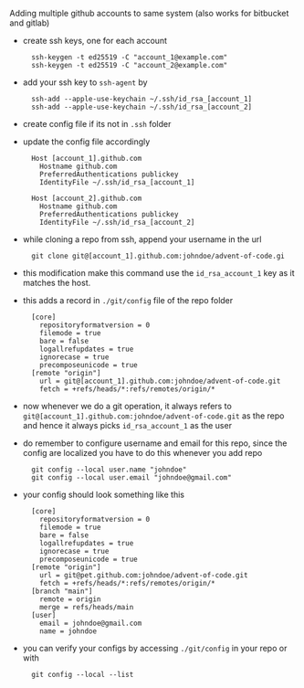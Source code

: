
Adding multiple github accounts to same system (also works for bitbucket and gitlab)

- create ssh keys, one for each account
    ```
      ssh-keygen -t ed25519 -C "account_1@example.com"
      ssh-keygen -t ed25519 -C "account_2@example.com"
    ```
- add your ssh key to `ssh-agent` by
    ```
      ssh-add --apple-use-keychain ~/.ssh/id_rsa_[account_1]
      ssh-add --apple-use-keychain ~/.ssh/id_rsa_[account_2]
    ```
- create config file if its not in `.ssh` folder
- update the config file accordingly

  ```
    Host [account_1].github.com
      Hostname github.com
      PreferredAuthentications publickey
      IdentityFile ~/.ssh/id_rsa_[account_1]

    Host [account_2].github.com
      Hostname github.com
      PreferredAuthentications publickey
      IdentityFile ~/.ssh/id_rsa_[account_2]
  ```

- while cloning a repo from ssh, append your username in the url

  ```
    git clone git@[account_1].github.com:johndoe/advent-of-code.gi
  ```

- this modification make this command use the `id_rsa_account_1` key as it matches the host.
- this adds a record in `./git/config` file of the repo folder

  ```
    [core]
      repositoryformatversion = 0
      filemode = true
      bare = false
      logallrefupdates = true
      ignorecase = true
      precomposeunicode = true
    [remote "origin"]
      url = git@[account_1].github.com:johndoe/advent-of-code.git
      fetch = +refs/heads/*:refs/remotes/origin/*
  ```

- now whenever we do a git operation, it always refers to `git@[account_1].github.com:johndoe/advent-of-code.git`
  as the repo and hence it always picks `id_rsa_account_1` as the user
- do remember to configure username and email for this repo, since the config are localized you have to do this whenever
  you add repo

    ```
      git config --local user.name "johndoe"
      git config --local user.email "johndoe@gmail.com"
    ```

- your config should look something like this

    ```
      [core]
        repositoryformatversion = 0
        filemode = true
        bare = false
        logallrefupdates = true
        ignorecase = true
        precomposeunicode = true
      [remote "origin"]
        url = git@pet.github.com:johndoe/advent-of-code.git
        fetch = +refs/heads/*:refs/remotes/origin/*
      [branch "main"]
        remote = origin
        merge = refs/heads/main
      [user]
        email = johndoe@gmail.com
        name = johndoe
    ```
- you can verify your configs by accessing `./git/config` in your repo or with

  ```
    git config --local --list
  ```